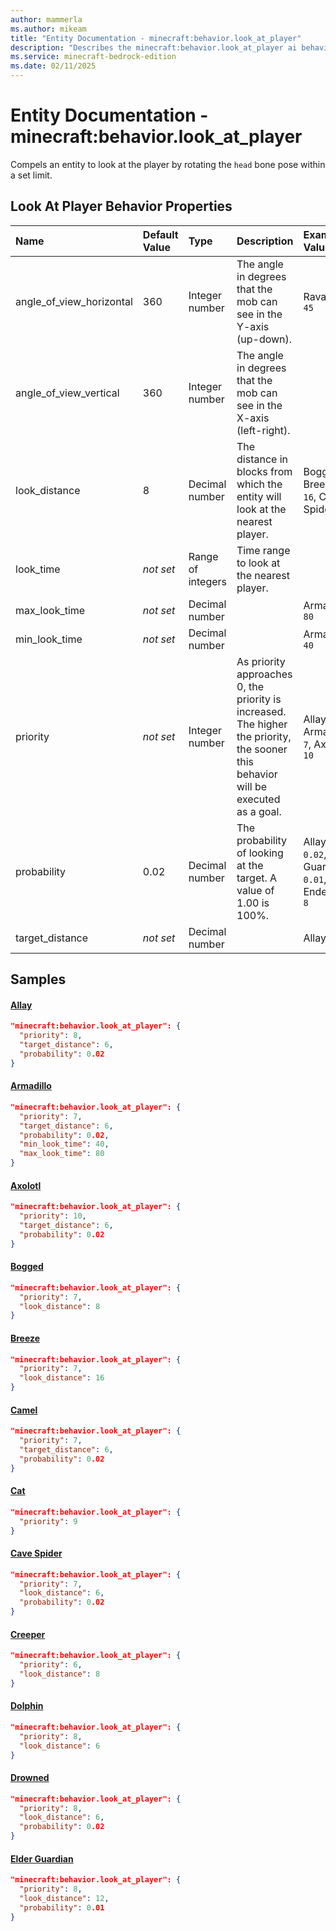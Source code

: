 ```yaml
---
author: mammerla
ms.author: mikeam
title: "Entity Documentation - minecraft:behavior.look_at_player"
description: "Describes the minecraft:behavior.look_at_player ai behavior component"
ms.service: minecraft-bedrock-edition
ms.date: 02/11/2025 
---
```


# Entity Documentation - minecraft:behavior.look_at_player

Compels an entity to look at the player by rotating the `head` bone pose within a set limit.


## Look At Player Behavior Properties

|Name       |Default Value |Type |Description |Example Values |
|:----------|:-------------|:----|:-----------|:------------- |
| angle_of_view_horizontal | 360 | Integer number | The angle in degrees that the mob can see in the Y-axis (up-down). | Ravager: `45` | 
| angle_of_view_vertical | 360 | Integer number | The angle in degrees that the mob can see in the X-axis (left-right). |  | 
| look_distance | 8 | Decimal number | The distance in blocks from which the entity will look at the nearest player. | Bogged: `8`, Breeze: `16`, Cave Spider: `6` | 
| look_time | *not set* | Range of integers | Time range to look at the nearest player. |  | 
| max_look_time | *not set* | Decimal number |  | Armadillo: `80` | 
| min_look_time | *not set* | Decimal number |  | Armadillo: `40` | 
| priority | *not set* | Integer number | As priority approaches 0, the priority is increased. The higher the priority, the sooner this behavior will be executed as a goal. | Allay: `8`, Armadillo: `7`, Axolotl: `10` | 
| probability | 0.02 | Decimal number | The probability of looking at the target. A value of 1.00 is 100%. | Allay: `0.02`, Elder Guardian: `0.01`, Enderman: `8` | 
| target_distance | *not set* | Decimal number |  | Allay: `6` | 

## Samples

#### [Allay](https://github.com/Mojang/bedrock-samples/tree/preview/behavior_pack/entities/allay.json)


```json
"minecraft:behavior.look_at_player": {
  "priority": 8,
  "target_distance": 6,
  "probability": 0.02
}
```

#### [Armadillo](https://github.com/Mojang/bedrock-samples/tree/preview/behavior_pack/entities/armadillo.json)


```json
"minecraft:behavior.look_at_player": {
  "priority": 7,
  "target_distance": 6,
  "probability": 0.02,
  "min_look_time": 40,
  "max_look_time": 80
}
```

#### [Axolotl](https://github.com/Mojang/bedrock-samples/tree/preview/behavior_pack/entities/axolotl.json)


```json
"minecraft:behavior.look_at_player": {
  "priority": 10,
  "target_distance": 6,
  "probability": 0.02
}
```

#### [Bogged](https://github.com/Mojang/bedrock-samples/tree/preview/behavior_pack/entities/bogged.json)


```json
"minecraft:behavior.look_at_player": {
  "priority": 7,
  "look_distance": 8
}
```

#### [Breeze](https://github.com/Mojang/bedrock-samples/tree/preview/behavior_pack/entities/breeze.json)


```json
"minecraft:behavior.look_at_player": {
  "priority": 7,
  "look_distance": 16
}
```

#### [Camel](https://github.com/Mojang/bedrock-samples/tree/preview/behavior_pack/entities/camel.json)


```json
"minecraft:behavior.look_at_player": {
  "priority": 7,
  "target_distance": 6,
  "probability": 0.02
}
```

#### [Cat](https://github.com/Mojang/bedrock-samples/tree/preview/behavior_pack/entities/cat.json)


```json
"minecraft:behavior.look_at_player": {
  "priority": 9
}
```

#### [Cave Spider](https://github.com/Mojang/bedrock-samples/tree/preview/behavior_pack/entities/cave_spider.json)


```json
"minecraft:behavior.look_at_player": {
  "priority": 7,
  "look_distance": 6,
  "probability": 0.02
}
```

#### [Creeper](https://github.com/Mojang/bedrock-samples/tree/preview/behavior_pack/entities/creeper.json)


```json
"minecraft:behavior.look_at_player": {
  "priority": 6,
  "look_distance": 8
}
```

#### [Dolphin](https://github.com/Mojang/bedrock-samples/tree/preview/behavior_pack/entities/dolphin.json)


```json
"minecraft:behavior.look_at_player": {
  "priority": 8,
  "look_distance": 6
}
```

#### [Drowned](https://github.com/Mojang/bedrock-samples/tree/preview/behavior_pack/entities/drowned.json)


```json
"minecraft:behavior.look_at_player": {
  "priority": 8,
  "look_distance": 6,
  "probability": 0.02
}
```

#### [Elder Guardian](https://github.com/Mojang/bedrock-samples/tree/preview/behavior_pack/entities/elder_guardian.json)


```json
"minecraft:behavior.look_at_player": {
  "priority": 8,
  "look_distance": 12,
  "probability": 0.01
}
```
